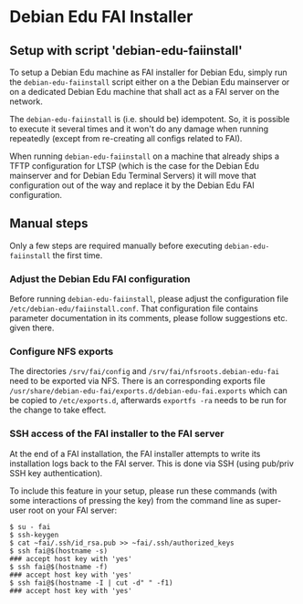 # Debian Edu FAI Installer

## Setup with script 'debian-edu-faiinstall'

To setup a Debian Edu machine as FAI installer for Debian Edu, simply run
the ``debian-edu-faiinstall`` script either on a the Debian Edu mainserver
or on a dedicated Debian Edu machine that shall act as a FAI server on
the network.

The ``debian-edu-faiinstall`` is (i.e. should be) idempotent. So, it is
possible to execute it several times and it won't do any damage when
running repeatedly (except from re-creating all configs related to FAI).

When running ``debian-edu-faiinstall`` on a machine that already ships a
TFTP configuration for LTSP (which is the case for the Debian Edu mainserver
and for Debian Edu Terminal Servers) it will move that configuration out
of the way and replace it by the Debian Edu FAI configuration.

## Manual steps

Only a few steps are required manually before executing
``debian-edu-faiinstall`` the first time.

### Adjust the Debian Edu FAI configuration

Before running ``debian-edu-faiinstall``, please adjust the configuration file
``/etc/debian-edu/faiinstall.conf``. That configuration file contains parameter
documentation in its comments, please follow suggestions etc. given there.

### Configure NFS exports

The directories `/srv/fai/config` and `/srv/fai/nfsroots.debian-edu-fai` need
to be exported via NFS.  There is an corresponding exports file
`/usr/share/debian-edu-fai/exports.d/debian-edu-fai.exports` which can be
copied to `/etc/exports.d`, afterwards `exportfs -ra` needs to be run for the
change to take effect.

### SSH access of the FAI installer to the FAI server

At the end of a FAI installation, the FAI installer attempts to write its
installation logs back to the FAI server. This is done via SSH (using
pub/priv SSH key authentication).

To include this feature in your setup, please run these commands (with
some interactions of pressing the <ENTER> key) from the command line as
super-user root on your FAI server:

```
$ su - fai
$ ssh-keygen
$ cat ~fai/.ssh/id_rsa.pub >> ~fai/.ssh/authorized_keys
$ ssh fai@$(hostname -s)
### accept host key with 'yes'
$ ssh fai@$(hostname -f)
### accept host key with 'yes'
$ ssh fai@$(hostname -I | cut -d" " -f1)
### accept host key with 'yes'
```
